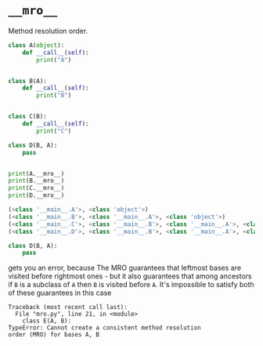 # `__mro__`

Method resolution order.

```python
class A(object):
    def __call__(self):
        print("A")


class B(A):
    def __call__(self):
        print("B")


class C(B):
    def __call__(self):
        print("C")

class D(B, A):
    pass


print(A.__mro__)
print(B.__mro__)
print(C.__mro__)
print(D.__mro__)
```

```python
(<class '__main__.A'>, <class 'object'>)
(<class '__main__.B'>, <class '__main__.A'>, <class 'object'>)
(<class '__main__.C'>, <class '__main__.B'>, <class '__main__.A'>, <class 'object'>)
(<class '__main__.D'>, <class '__main__.B'>, <class '__main__.A'>, <class 'object'>)
```

```python
class D(B, A):
    pass
```

gets you an error, because The MRO guarantees that leftmost bases are visited
before rightmost ones - but it also guarantees that among ancestors if `B` is a
subclass of `A` then `B` is visited before `A`. It's impossible to satisfy both of
these guarantees in this case


```
Traceback (most recent call last):
  File "mro.py", line 21, in <module>
    class E(A, B):
TypeError: Cannot create a consistent method resolution
order (MRO) for bases A, B
```
